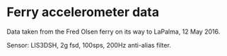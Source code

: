 # Ferry accelerometer data

Data taken from the Fred Olsen ferry on its way to LaPalma, 12 May 2016.

Sensor: LIS3DSH, 2g fsd, 100sps, 200Hz anti-alias filter.


